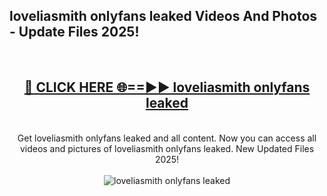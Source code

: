 <h2>loveliasmith onlyfans leaked Videos And Photos - Update Files 2025!</h2>
<br>
<div align="center">
<h2><a href="https://linkcuts.com/hfmhzwbr" rel="nofollow">🔴 CLICK HERE 🌐==►► loveliasmith onlyfans leaked</a></h2>
<br>
Get loveliasmith onlyfans leaked and all content. Now you can access all videos and pictures of loveliasmith onlyfans leaked. New Updated Files 2025!
<br>
<br>
<a href="https://linkcuts.com/hfmhzwbr" rel="nofollow" data-target="animated-image.originalLink"><img src="https://i.ibb.co.com/WyWwxjT/player-gif2.gif" alt="loveliasmith onlyfans leaked" style="max-width: 100%; display: inline-block;" data-target="animated-image.originalImage"></a>
</div>
<br>